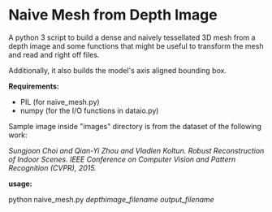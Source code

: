 # Naive Mesh from Depth Image
A python 3 script to build a dense and naively tessellated 3D mesh from a depth
image and some functions that might be useful to transform the mesh and read and
right off files.

Additionally, it also builds the model's axis aligned bounding box.

**Requirements:**

- PIL (for naive_mesh.py)
- numpy (for the I/O functions in dataio.py)

Sample image inside "images" directory is from the dataset of the following work:

*Sungjoon Choi and Qian-Yi Zhou and Vladlen Koltun. Robust Reconstruction of Indoor Scenes. IEEE Conference on Computer Vision and Pattern Recognition (CVPR), 2015.*


**usage:**

python naive_mesh.py *depthimage_filename* *output_filename*
